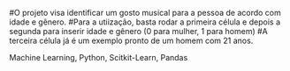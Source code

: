 #O projeto visa identificar um gosto musical para a pessoa de acordo com idade e gênero.
#Para a utiização, basta rodar a primeira célula e depois a segunda para inserir idade e gênero (0 para mulher, 1 para homem)
#A terceira célula já é um exemplo pronto de um homem com 21 anos.

Machine Learning, Python, Scitkit-Learn, Pandas
